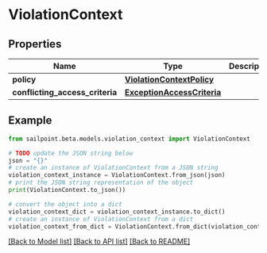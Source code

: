 # ViolationContext


## Properties

Name | Type | Description | Notes
------------ | ------------- | ------------- | -------------
**policy** | [**ViolationContextPolicy**](ViolationContextPolicy.md) |  | [optional] 
**conflicting_access_criteria** | [**ExceptionAccessCriteria**](ExceptionAccessCriteria.md) |  | [optional] 

## Example

```python
from sailpoint.beta.models.violation_context import ViolationContext

# TODO update the JSON string below
json = "{}"
# create an instance of ViolationContext from a JSON string
violation_context_instance = ViolationContext.from_json(json)
# print the JSON string representation of the object
print(ViolationContext.to_json())

# convert the object into a dict
violation_context_dict = violation_context_instance.to_dict()
# create an instance of ViolationContext from a dict
violation_context_from_dict = ViolationContext.from_dict(violation_context_dict)
```
[[Back to Model list]](../README.md#documentation-for-models) [[Back to API list]](../README.md#documentation-for-api-endpoints) [[Back to README]](../README.md)



